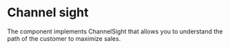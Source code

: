# Channel sight

The component implements ChannelSight that allows you to understand the path of the customer to maximize sales.
